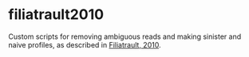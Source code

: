 # filiatrault2010
Custom scripts for removing ambiguous reads and making sinister
and naive profiles, as described in
[Filiatrault, 2010](http://dx.doi.org/10.1128/JB.01445-09).

